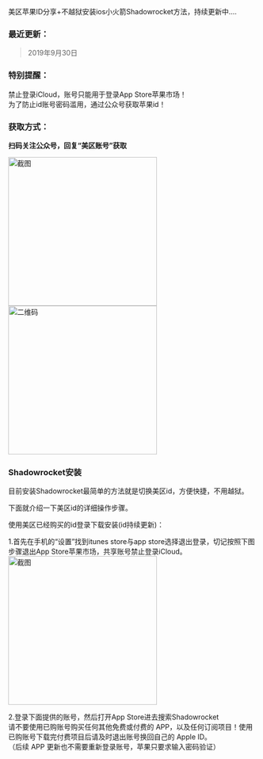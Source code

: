 美区苹果ID分享+不越狱安装ios小火箭Shadowrocket方法，持续更新中....

### 最近更新：
> 2019年9月30日

### 特别提醒：
禁止登录iCloud，账号只能用于登录App Store苹果市场！  
为了防止id账号密码滥用，通过公众号获取苹果id！

### 获取方式：
**扫码关注公众号，回复“美区账号”获取**  

 <img src="http://www.chinacion.cn/uploads/article/images/2019-09-30/58470cbd3f95cb873dccbb42aab28e10.png" width = "300"  alt="截图"/>
 <img src="http://www.chinacion.cn/uploads/article/images/2019-09-30/a7efbafeb69bf66e681da88db05e61a3.jpg" width = "300"  alt="二维码"/>

### Shadowrocket安装

目前安装Shadowrocket最简单的方法就是切换美区id，方便快捷，不用越狱。

下面就介绍一下美区id的详细操作步骤。

使用美区已经购买的id登录下载安装(id持续更新)：

1.首先在手机的“设置”找到itunes store与app store选择退出登录，切记按照下图步骤退出App Store苹果市场，共享账号禁止登录iCloud。  
 <img src="http://www.chinacion.cn/uploads/article/images/2019-09-30/f3ea716e20074ac35eca7c54a07c9558.png" width = "300"  alt="截图"/>

2.登录下面提供的账号，然后打开App Store进去搜索Shadowrocket  
请不要使用已购账号购买任何其他免费或付费的 APP，以及任何订阅项目！使用已购账号下载完付费项目后请及时退出账号换回自己的 Apple ID。  
（后续 APP 更新也不需要重新登录账号，苹果只要求输入密码验证）
